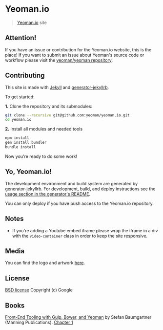# Yeoman.io

> [Yeoman.io](http://yeoman.io) site


## Attention!

If you have an issue or contribution for the Yeoman.io website, this is the place! If you want to submit an issue about Yeoman's source code or workflow please visit the [yeoman/yeoman repository](https://github.com/yeoman/yeoman).


## Contributing

This site is made with [Jekyll](https://github.com/mojombo/jekyll/) and [generator-jekyllrb](https://github.com/robwierzbowski/generator-jekyllrb).

To get started:

**1\.** Clone the repository and its submodules:

```bash
git clone --recursive git@github.com:yeoman/yeoman.io.git
cd yeoman.io
```

**2\.** Install all modules and needed tools

```bash
npm install
gem install bundler
bundle install
```

Now you're ready to do some work!


## Yo, Yeoman.io!

The development environment and build system are generated by generator-jekyllrb. For development, build, and deploy instructions see the [usage section in the generator's README](https://github.com/robwierzbowski/generator-jekyllrb/blob/a6b7f84df446378195b9b638509c5d7890fa130d/README.md#grunt-workflow).

You can only deploy if you have push access to the Yeoman.io repository.


## Notes
 - If you're adding a Youtube embed iframe please wrap the iframe in a div with the `video-container` class in order to keep the site responsive.


## Media

You can find the logo and artwork [here](https://github.com/yeoman/media).


## License

[BSD license](http://opensource.org/licenses/bsd-license.php)
Copyright (c) Google


## Books

[Front-End Tooling with Gulp, Bower, and Yeoman](https://manning.com/books/front-end-tooling-with-gulp-bower-and-yeoman) by Stefan Baumgartner (Manning Publications). [Chapter 1](https://manning-content.s3.amazonaws.com/download/c/9612eac-ea92-4192-a4a5-fc3df4ecf29d/FET_MEAP_ch1.pdf)
